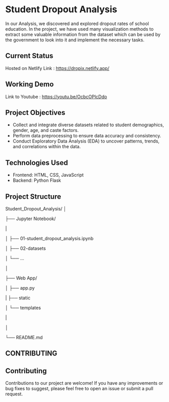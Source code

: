 # Student Dropout Analysis
In our Analysis, we discovered and explored dropout rates of school education. In the project, we have used many visualization methods to extract some valuable information from the dataset which can be used by the government to look into it and implement the necessary tasks.

## Current Status
Hosted on Netlify
Link : <a>https://dropix.netlify.app/</a>

## Working Demo
Link to Youtube : <a>https://youtu.be/OcbcOPlcDdo</a>

## Project Objectives

- Collect and integrate diverse datasets related to student demographics, gender, age, and caste factors.
- Perform data preprocessing to ensure data accuracy and consistency.
- Conduct Exploratory Data Analysis (EDA) to uncover patterns, trends, and correlations within the data.

## Technologies Used

- Frontend: HTML, CSS, JavaScript
- Backend: Python Flask

## Project Structure

Student_Dropout_Analysis/
│

├── Jupyter Notebook/

|

│   ├── 01-student_dropout_analysis.ipynb

│   ├── 02-datasets

│   └── ...

│

├── Web App/

│   ├── app.py

|   ├── static 

│   └── templates

|   

│

└── README.md



## CONTRIBUTING

## Contributing

Contributions to our project are welcome! If you have any improvements or bug fixes to suggest, please feel free to open an issue or submit a pull request.
